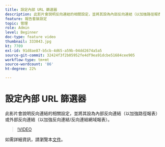 ```yaml
---
title: 設定內部 URL 篩選器
description: 此影片會說明反向連結的相關設定，並將其設為內部反向連結（以加強路徑報表）或外部反向連結（以加強反向連結/反向連結網域報表）。
feature: 報告套裝設定
topic: 管理
role: Admin
level: Beginner
doc-type: feature video
thumbnail: 333043.jpg
kt: 7709
exl-id: 91d8ae87-b5cb-4d65-a59b-04dd2674a5a5
source-git-commit: 32424f3f2b05952fe4df9ea91dcbe51684cee905
workflow-type: tm+mt
source-wordcount: '86'
ht-degree: 22%

---
```


# 設定內部 URL 篩選器

此影片會說明反向連結的相關設定，並將其設為內部反向連結（以加強路徑報表）或外部反向連結（以加強反向連結/反向連結網域報表）。

>[!VIDEO](https://video.tv.adobe.com/v/333043/?quality=12&learn=on)

如需詳細資訊，請瀏覽本[文件](https://experienceleague.adobe.com/docs/analytics/admin/admin-tools/internal-url-filter-admin.html)。

